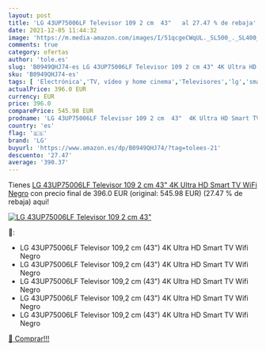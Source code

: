 ```yaml
---
layout: post
title: 'LG 43UP75006LF Televisor 109 2 cm  43"   al 27.47 % de rebaja'
date: 2021-12-05 11:44:32
image: 'https://m.media-amazon.com/images/I/51qcgeCWqUL._SL500_._SL400_.jpg'
comments: true
category: ofertas
author: 'tole.es'
slug: 'B0949QHJ74-es LG 43UP75006LF Televisor 109 2 cm 43" 4K Ultra HD Smart TV...'
sku: 'B0949QHJ74-es'
tags: [ 'Electrónica','TV, vídeo y home cinema','Televisores','lg','smart','televisor','tv', ]
actualPrice: 396.0 EUR
currency: EUR
price: 396.0
comparePrice: 545.98 EUR
prodname: 'LG 43UP75006LF Televisor 109 2 cm  43"  4K Ultra HD Smart TV WiFi Negro'
country: 'es'
flag: '🇪🇸'
brand: 'LG'
buyurl: 'https://www.amazon.es/dp/B0949QHJ74/?tag=tolees-21'
descuento: '27.47'
average: '390.37'
---
```


Tienes [LG 43UP75006LF Televisor 109 2 cm  43"  4K Ultra HD Smart TV WiFi Negro](https://www.amazon.es/dp/B0949QHJ74/?tag=tolees-21) con precio final de  396.0 EUR (original: 545.98 EUR) (27.47 %  de rebaja) aqui!

[![LG 43UP75006LF Televisor 109 2 cm  43"  ](https://m.media-amazon.com/images/I/51qcgeCWqUL._SL500_._SL400_.jpg)](https://www.amazon.es/dp/B0949QHJ74/?tag=tolees-21)

🔎:

- LG 43UP75006LF Televisor 109,2 cm (43") 4K Ultra HD Smart TV Wifi Negro
- LG 43UP75006LF Televisor 109,2 cm (43") 4K Ultra HD Smart TV Wifi Negro
- LG 43UP75006LF Televisor 109,2 cm (43") 4K Ultra HD Smart TV Wifi Negro
- LG 43UP75006LF Televisor 109,2 cm (43") 4K Ultra HD Smart TV Wifi Negro
- LG 43UP75006LF Televisor 109,2 cm (43") 4K Ultra HD Smart TV Wifi Negro

[🛒 Comprar!!!](https://www.amazon.es/dp/B0949QHJ74/?tag=tolees-21)
